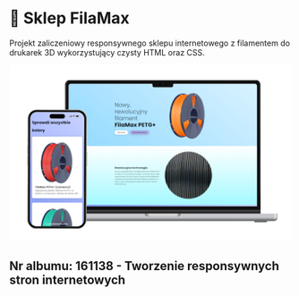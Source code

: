 
# 🛒 Sklep FilaMax

Projekt zaliczeniowy responsywnego sklepu internetowego z filamentem do drukarek 3D wykorzystujący czysty HTML oraz CSS.

![Podgląd](preview.png)

## Nr albumu: 161138 - Tworzenie responsywnych stron internetowych
